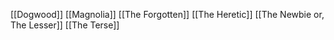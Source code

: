 [[Dogwood]]
[[Magnolia]]
[[The Forgotten]]
[[The Heretic]]
[[The Newbie or, The Lesser]]
[[The Terse]]
